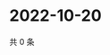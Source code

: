 # 2022-10-20

共 0 条

<!-- BEGIN WEIBO -->
<!-- 最后更新时间 Thu Oct 20 2022 20:40:21 GMT+0800 (China Standard Time) -->

<!-- END WEIBO -->
